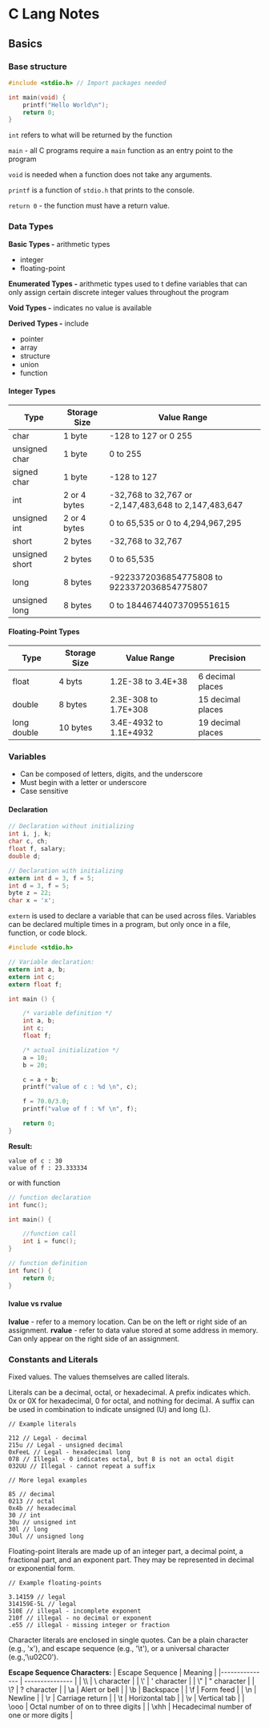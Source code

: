 # C Lang Notes

## Basics

### Base structure

```C
#include <stdio.h> // Import packages needed

int main(void) {
    printf("Hello World\n");
    return 0;
}
```

`int` refers to what will be returned by the function

`main` - all C programs require a `main` function as an entry point to the program

`void` is needed when a function does not take any arguments.

`printf` is a function of `stdio.h` that prints to the console.

`return 0` - the function must have a return value.

### Data Types

**Basic Types -** arithmetic types
- integer
- floating-point

**Enumerated Types -** arithmetic types used to t define variables that can only assign certain discrete integer values throughout the program

**Void Types -** indicates no value is available

**Derived Types -** include
- pointer
- array
- structure
- union
- function

#### Integer Types

| Type    | Storage Size    | Value Range    |
|---------------- | --------------- | --------------- |
| char    | 1 byte    | -128 to 127 or 0 255    |
| unsigned char    | 1 byte    | 0 to 255    |
| signed char   | 1 byte   | -128 to 127   |
| int   | 2 or 4 bytes   | -32,768 to 32,767 or -2,147,483,648 to 2,147,483,647   |
| unsigned int   | 2 or 4 bytes   | 0 to 65,535 or 0 to 4,294,967,295   |
| short   | 2 bytes   | -32,768 to 32,767   |
| unsigned short   | 2 bytes   | 0 to 65,535   |
| long   | 8 bytes   | -9223372036854775808 to 9223372036854775807  |
| unsigned long   | 8 bytes   | 0 to 18446744073709551615   |

#### Floating-Point Types

| Type    | Storage Size    | Value Range    | Precision    |
|---------------- | --------------- | --------------- | --------------- |
| float    | 4 byts    | 1.2E-38 to 3.4E+38    | 6 decimal places    |
| double    | 8 bytes   | 2.3E-308 to 1.7E+308   | 15 decimal places   |
| long double   | 10 bytes   | 3.4E-4932 to 1.1E+4932   | 19 decimal places   |

### Variables

- Can be composed of letters, digits, and the underscore
- Must begin with a letter or underscore
- Case sensitive

#### Declaration

```C
// Declaration without initializing
int i, j, k;
char c, ch;
float f, salary;
double d;

// Declaration with initializing
extern int d = 3, f = 5;
int d = 3, f = 5;
byte z = 22;
char x = 'x';
```

`extern` is used to declare a variable that can be used across files. Variables can be declared multiple times in a program, but only once in a file, function, or code block.

```C
#include <stdio.h>

// Variable declaration:
extern int a, b;
extern int c;
extern float f;

int main () {

    /* variable definition */
    int a, b;
    int c;
    float f;

    /* actual initialization */
    a = 10;
    b = 20;

    c = a + b;
    printf("value of c : %d \n", c);

    f = 70.0/3.0;
    printf("value of f : %f \n", f);

    return 0;
}
```

**Result:**
```
value of c : 30
value of f : 23.333334
```

or with function
```C
// function declaration
int func();

int main() {

    //function call
    int i = func();
}

// function definition
int func() {
    return 0;
}
```

#### lvalue vs rvalue
**lvalue** - refer to a memory location. Can be on the left or right side of an assignment.
**rvalue** - refer to data value stored at some address in memory. Can only appear on the right side of an assignment.

### Constants and Literals

Fixed values. The values themselves are called literals.

Literals can be a decimal, octal, or hexadecimal. A prefix indicates which. 0x or 0X for hexadecimal, 0 for octal, and nothing for decimal. A suffix can be used in combination to indicate unsigned (U) and long (L).

```
// Example literals

212 // Legal - decimal
215u // Legal - unsigned decimal
0xFeeL // Legal - hexadecimal long
078 // Illegal - 0 indicates octal, but 8 is not an octal digit
032UU // Illegal - cannot repeat a suffix

// More legal examples

85 // decimal
0213 // octal
0x4b // hexadecimal
30 // int
30u // unsigned int
30l // long
30ul // unsigned long

```
Floating-point literals are made up of an integer part, a decimal point, a fractional part, and an exponent part. They may be represented in decimal or exponential form.

```
// Example floating-points

3.14159 // legal
314159E-5L // legal
510E // illegal - incomplete exponent
210f // illegal - no decimal or exponent
.e55 // illegal - missing integer or fraction

```
Character literals are enclosed in single quotes. Can be a plain character (e.g., 'x'), and escape sequence (e.g., '\t'), or a universal character (e.g.,'\u02C0').

**Escape Sequence Characters:**
| Escape Sequence   | Meaning    |
|--------------- | --------------- |
| \\\   | \ character   |
| \\'   | ' character   |
| \\"   | " character   |
| \\?   | ? character   |
| \a   | Alert or bell   |
| \b   | Backspace   |
| \f   | Form feed   |
| \n   | Newline   |
| \r   | Carriage return   |
| \t   | Horizontal tab   |
| \v   | Vertical tab   |
| \ooo   | Octal number of on to three digits   |
| \xhh   | Hecadecimal number of one or more digits   |


